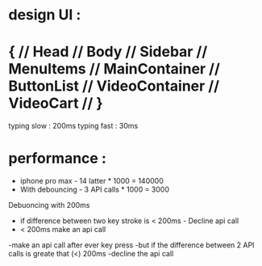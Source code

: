 # design UI :
{
// Head
// Body
// Sidebar
// MenuItems
// MainContainer
// ButtonList
// VideoContainer
// VideoCart
//
}
==============
<!-- Debouncing : -->

typing slow : 200ms
typing fast : 30ms

# performance :

- iphone pro max - 14 latter \* 1000 = 140000
- With debouncing - 3 API calls \* 1000 = 3000

Debuoncing with 200ms

- if difference between two key stroke is < 200ms - Decline api call
- < 200ms make an api call

 -make an api call after ever key press
 -but if the difference between 2 API calls is greate that (<) 200ms
 -decline the api call